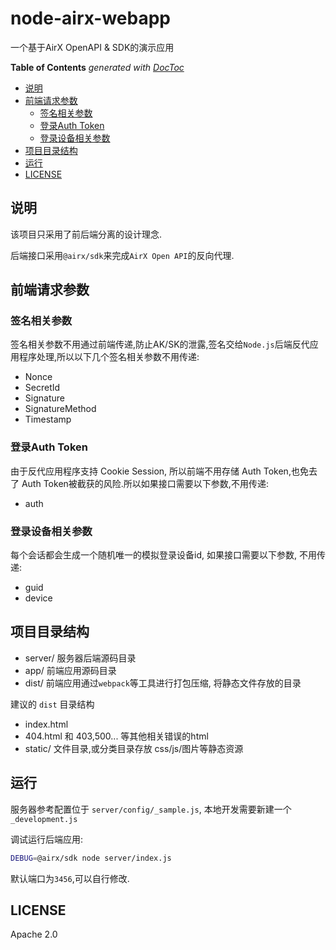 # node-airx-webapp

一个基于AirX OpenAPI &amp; SDK的演示应用

<!-- START doctoc generated TOC please keep comment here to allow auto update -->
<!-- DON'T EDIT THIS SECTION, INSTEAD RE-RUN doctoc TO UPDATE -->
**Table of Contents**  *generated with [DocToc](https://github.com/thlorenz/doctoc)*

- [说明](#%E8%AF%B4%E6%98%8E)
- [前端请求参数](#%E5%89%8D%E7%AB%AF%E8%AF%B7%E6%B1%82%E5%8F%82%E6%95%B0)
  - [签名相关参数](#%E7%AD%BE%E5%90%8D%E7%9B%B8%E5%85%B3%E5%8F%82%E6%95%B0)
  - [登录Auth Token](#%E7%99%BB%E5%BD%95auth-token)
  - [登录设备相关参数](#%E7%99%BB%E5%BD%95%E8%AE%BE%E5%A4%87%E7%9B%B8%E5%85%B3%E5%8F%82%E6%95%B0)
- [项目目录结构](#%E9%A1%B9%E7%9B%AE%E7%9B%AE%E5%BD%95%E7%BB%93%E6%9E%84)
- [运行](#%E8%BF%90%E8%A1%8C)
- [LICENSE](#license)

<!-- END doctoc generated TOC please keep comment here to allow auto update -->

## 说明

该项目只采用了前后端分离的设计理念.

后端接口采用`@airx/sdk`来完成`AirX Open API`的反向代理.


## 前端请求参数

### 签名相关参数

签名相关参数不用通过前端传递,防止AK/SK的泄露,签名交给`Node.js`后端反代应用程序处理,所以以下几个签名相关参数不用传递:

- Nonce
- SecretId
- Signature
- SignatureMethod
- Timestamp

### 登录Auth Token

由于反代应用程序支持 Cookie Session, 所以前端不用存储 Auth Token,也免去了 Auth Token被截获的风险.所以如果接口需要以下参数,不用传递:

- auth

### 登录设备相关参数

每个会话都会生成一个随机唯一的模拟登录设备id, 如果接口需要以下参数, 不用传递:

- guid
- device

## 项目目录结构

- server/ 服务器后端源码目录
- app/ 前端应用源码目录
- dist/ 前端应用通过`webpack`等工具进行打包压缩, 将静态文件存放的目录

建议的 `dist` 目录结构

- index.html
- 404.html 和 403,500... 等其他相关错误的html
- static/ 文件目录,或分类目录存放 css/js/图片等静态资源

## 运行

服务器参考配置位于 `server/config/_sample.js`, 本地开发需要新建一个 `_development.js`

调试运行后端应用:

```bash
DEBUG=@airx/sdk node server/index.js
```

默认端口为`3456`,可以自行修改.

## LICENSE

Apache 2.0
